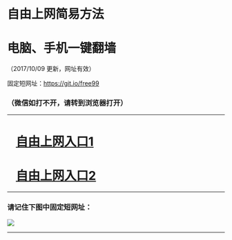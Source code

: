 ﻿# 自由上网简易方法

# 电脑、手机一键翻墙

（2017/10/09 更新，网址有效）

固定短网址：https://git.io/free99

### （微信如打不开，请转到浏览器打开）


***





# &nbsp;&nbsp; <a href="http://ft917418392.fwq-tz-1001.info/fwqtz01.html?t=100900129522 " target="_blank">自由上网入口1</a>
# &nbsp;&nbsp; <a href="http://ft893820040.fwq-tz-1002.info/fwqtz02.html?t=10090012822 " target="_blank">自由上网入口2</a>
***

### 请记住下图中固定短网址：

<img src="https://s3-us-west-2.amazonaws.com/fwq-1001/yjfq-20170905okok.png" /> 


***


